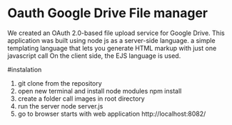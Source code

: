 # Oauth Google Drive File manager

We created an OAuth 2.0-based file upload service for Google Drive. This application was built using node js as a server-side language. a simple templating language that lets you generate HTML markup with just one javascript call On the client side, the EJS language is used.

#instalation

1. git clone from the repository
2. open new terminal and install node modules
    npm install
3. create a folder call images in root directory
4. run the server
    node server.js
5. go to browser starts with web application
    http://localhost:8082/         